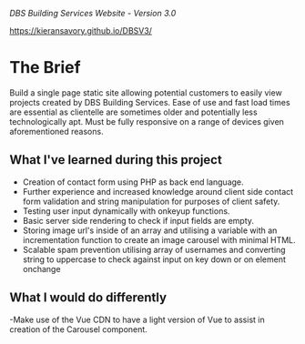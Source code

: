 <i>DBS Building Services Website - Version 3.0</i>

https://kieransavory.github.io/DBSV3/

<h1>The Brief</h1>

Build a single page static site allowing potential customers to easily view projects created by DBS Building Services. Ease of use and fast load times 
are essential as clientelle are sometimes older and potentially less technologically apt. Must be fully responsive on a range of devices given 
aforementioned reasons. 

<h2>What I've learned during this project</h2> 

- Creation of contact form using PHP as back end language. </br> 
- Further experience and increased knowledge around client side contact form validation and string manipulation for purposes of client safety. </br>
- Testing user input dynamically with onkeyup functions. </br>
- Basic server side rendering to check if input fields are empty. </br>
- Storing image url's inside of an array and utilising a variable with an incrementation function to create an image carousel with minimal HTML. </br>
- Scalable spam prevention utilising array of usernames and converting string to uppercase to check against input on key down or on element onchange </br>

<h2>What I would do differently</h2>

-Make use of the Vue CDN to have a light version of Vue to assist in creation of the Carousel component. 
